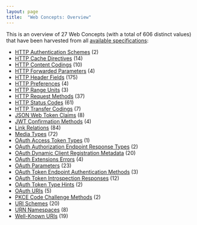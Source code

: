 ```yaml
---
layout: page
title:  "Web Concepts: Overview"
---
```


This is an overview of 27 Web Concepts (with a total of 606 distinct values) that have been harvested from all [available specifications](/specs):

* [HTTP Authentication Schemes](http-authentication-schemes) (2)
* [HTTP Cache Directives](http-cache-directives) (14)
* [HTTP Content Codings](http-content-codings) (10)
* [HTTP Forwarded Parameters](http-forwarded-parameters) (4)
* [HTTP Header Fields](http-headers) (175)
* [HTTP Preferences](http-preferences) (4)
* [HTTP Range Units](http-range-units) (3)
* [HTTP Request Methods](http-methods) (37)
* [HTTP Status Codes](http-status-codes) (61)
* [HTTP Transfer Codings](http-transfer-codings) (7)
* [JSON Web Token Claims](jwt-claims) (8)
* [JWT Confirmation Methods](jwt-confirmation-methods) (4)
* [Link Relations](link-relations) (84)
* [Media Types](media-types) (72)
* [OAuth Access Token Types](oauth-access-token-types) (1)
* [OAuth Authorization Endpoint Response Types](oauth-authorization-endpoint-response-types) (2)
* [OAuth Dynamic Client Registration Metadata](oauth-client-metadata) (20)
* [OAuth Extensions Errors](oauth-extension-errors) (4)
* [OAuth Parameters](oauth-parameters) (23)
* [OAuth Token Endpoint Authentication Methods](oauth-token-endpoint-auth-methods) (3)
* [OAuth Token Introspection Responses](oauth-token-introspection-responses) (12)
* [OAuth Token Type Hints](oauth-token-type-hints) (2)
* [OAuth URIs](oauth-uris) (5)
* [PKCE Code Challenge Methods](pkce-code-challenge-methods) (2)
* [URI Schemes](uri-schemes) (20)
* [URN Namespaces](urn-namespaces) (8)
* [Well-Known URIs](well-known-uris) (19)
